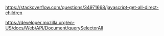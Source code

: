 https://stackoverflow.com/questions/34971668/javascript-get-all-direct-children


https://developer.mozilla.org/en-US/docs/Web/API/Document/querySelectorAll
